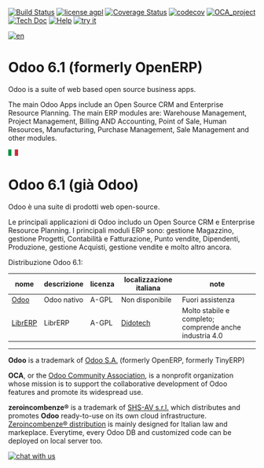 [![Build Status](https://travis-ci.org/zeroincombenze/OCB.svg?branch=6.1)](https://travis-ci.org/zeroincombenze/OCB)
[![license agpl](https://img.shields.io/badge/licence-AGPL--3-blue.svg)](http://www.gnu.org/licenses/agpl-3.0.html)
[![Coverage Status](https://coveralls.io/repos/github/zeroincombenze/OCB/badge.svg?branch=6.1)](https://coveralls.io/github/zeroincombenze/OCB?branch=6.1)
[![codecov](https://codecov.io/gh/zeroincombenze/OCB/branch/6.1/graph/badge.svg)](https://codecov.io/gh/zeroincombenze/OCB/branch/6.1)
[![OCA_project](http://www.zeroincombenze.it/wp-content/uploads/ci-ct/prd/button-oca-6.svg)](https://github.com/OCA/OCB/tree/6.1)
[![Tech Doc](http://www.zeroincombenze.it/wp-content/uploads/ci-ct/prd/button-docs-6.svg)](http://wiki.zeroincombenze.org/en/Odoo/6.1/dev)
[![Help](http://www.zeroincombenze.it/wp-content/uploads/ci-ct/prd/button-help-6.svg)](http://wiki.zeroincombenze.org/en/Odoo/6.1/man/)
[![try it](http://www.zeroincombenze.it/wp-content/uploads/ci-ct/prd/button-try-it-6.svg)](http://erp6.zeroincombenze.it)

[![en](http://www.shs-av.com/wp-content/en_US.png)](http://wiki.zeroincombenze.org/it/Odoo/7.0/man)

Odoo 6.1 (formerly OpenERP)
===========================

Odoo is a suite of web based open source business apps.

The main Odoo Apps include an Open Source CRM and Enterprise Resource Planning.
The main ERP modules are: Warehouse Management, Project Management,
Billing AND Accounting, Point of Sale, Human Resources, Manufacturing,
Purchase Management, Sale Management and other modules.


[![it](https://github.com/zeroincombenze/grymb/blob/master/flags/it_IT.png)](https://www.facebook.com/groups/openerp.italia/)

Odoo 6.1 (già Odoo)
===================

Odoo è una suite di prodotti web open-source.

Le principali applicazioni di Odoo includo un Open Source CRM e Enterprise Resource Planning.
I principali moduli ERP sono: gestione Magazzino, gestione Progetti,
Contabilità e Fatturazione, Punto vendite, Dipendenti, Produzione,
gestione Acquisti, gestione vendite e molto altro ancora.

Distribuzione Odoo 6.1:

nome | descrizione | licenza | localizzazione italiana | note
--- | --- | --- | --- | ---
[Odoo](https://github.com/odoo/odoo/tree/6.1) | Odoo nativo | A-GPL | Non disponibile | Fuori assistenza
[LibrERP](https://github.com/iw3hxn/LibrERP) | LibrERP | A-GPL | [Didotech](http://www.didotech.com/) | Molto stabile e completo; comprende anche industria 4.0


[//]: # (copyright)

----

**Odoo** is a trademark of [Odoo S.A.](https://www.odoo.com/) (formerly OpenERP, formerly TinyERP)

**OCA**, or the [Odoo Community Association](http://odoo-community.org/), is a nonprofit organization whose
mission is to support the collaborative development of Odoo features and
promote its widespread use.

**zeroincombenze®** is a trademark of [SHS-AV s.r.l.](http://www.shs-av.com/)
which distributes and promotes **Odoo** ready-to-use on its own cloud infrastructure.
[Zeroincombenze® distribution](http://wiki.zeroincombenze.org/en/Odoo)
is mainly designed for Italian law and markeplace.
Everytime, every Odoo DB and customized code can be deployed on local server too.

[//]: # (end copyright)

[//]: # (addons)

[//]: # (end addons)

[![chat with us](https://www.shs-av.com/wp-content/chat_with_us.gif)](https://tawk.to/85d4f6e06e68dd4e358797643fe5ee67540e408b)
